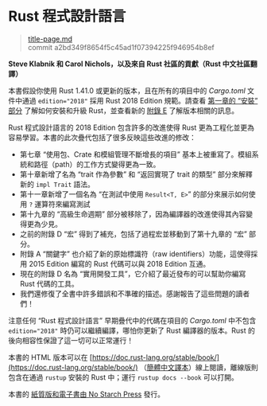 # Rust 程式設計語言

> [title-page.md](https://github.com/rust-lang/book/blob/master/src/title-page.md) <br>
> commit a2bd349f8654f5c45ad1f07394225f946954b8ef

**Steve Klabnik 和 Carol Nichols，以及來自 Rust 社區的貢獻（Rust 中文社區翻譯）**

本書假設你使用 Rust 1.41.0 或更新的版本，且在所有的項目中的 *Cargo.toml* 文件中通過 `edition="2018"` 採用 Rust 2018 Edition 規範。請查看 [第一章的 “安裝” 部分][install] 了解如何安裝和升級 Rust，並查看新的 [附錄 E][editions] 了解版本相關的訊息。

Rust 程式設計語言的 2018 Edition 包含許多的改進使得 Rust 更為工程化並更為容易學習。本書的此次疊代包括了很多反映這些改進的修改：

- 第七章 “使用包、Crate 和模組管理不斷增長的項目” 基本上被重寫了。模組系統和路徑（path）的工作方式變得更為一致。
- 第十章新增了名為 “trait 作為參數” 和 “返回實現了 trait 的類型” 部分來解釋新的 `impl Trait` 語法。
- 第十一章新增了一個名為 “在測試中使用 `Result<T, E>`” 的部分來展示如何使用 `?` 運算符來編寫測試
- 第十九章的 “高級生命週期” 部分被移除了，因為編譯器的改進使得其內容變得更為少見。
- 之前的附錄 D “宏” 得到了補充，包括了過程宏並移動到了第十九章的 “宏” 部分。
- 附錄 A “關鍵字” 也介紹了新的原始標識符（raw identifiers）功能，這使得採用 2015 Edition 編寫的 Rust 代碼可以與 2018 Edition 互通。
- 現在的附錄 D 名為 “實用開發工具”，它介紹了最近發布的可以幫助你編寫 Rust 代碼的工具。
- 我們還修復了全書中許多錯誤和不準確的描述。感謝報告了這些問題的讀者們！

注意任何 “Rust 程式設計語言” 早期疊代中的代碼在項目的 *Cargo.toml* 中不包含 `edition="2018"` 時仍可以繼續編譯，哪怕你更新了 Rust 編譯器的版本。Rust 的後向相容性保證了這一切可以正常運行！

本書的 HTML 版本可以在 [https://doc.rust-lang.org/stable/book/](https://doc.rust-lang.org/stable/book/) （[簡體中文譯本](https://kaisery.github.io/trpl-zh-cn/)）線上閱讀，離線版則包含在通過 `rustup` 安裝的 Rust 中；運行 `rustup docs --book` 可以打開。

本書的 [紙質版和電子書由 No Starch Press][nsprust] 發行。

[install]: ch01-01-installation.html
[editions]: appendix-05-editions.html
[nsprust]: https://nostarch.com/rust
